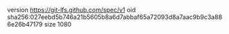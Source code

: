 version https://git-lfs.github.com/spec/v1
oid sha256:027eebd5b746a21b5605b8a6d7abbaf65a72093d8a7aac9b9c3a886e26b47179
size 1080
